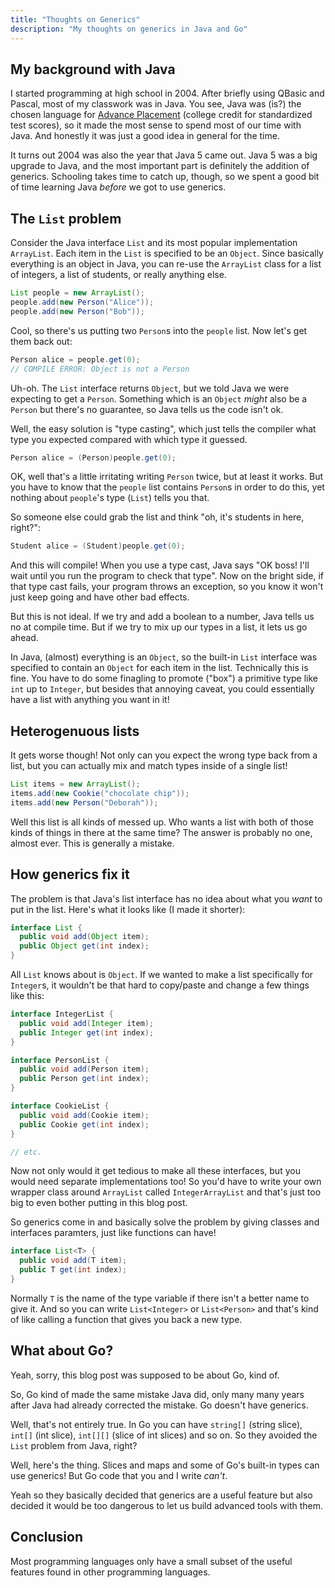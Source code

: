```yaml
---
title: "Thoughts on Generics"
description: "My thoughts on generics in Java and Go"
---
```


## My background with Java

I started programming at high school in 2004. After briefly using QBasic and Pascal, most of my classwork was in Java. You see, Java was (is?) the chosen language for [Advance Placement][ap] (college credit for standardized test scores), so it made the most sense to spend most of our time with Java. And honestly it was just a good idea in general for the time.

It turns out 2004 was also the year that Java 5 came out. Java 5 was a big upgrade to Java, and the most important part is definitely the addition of generics. Schooling takes time to catch up, though, so we spent a good bit of time learning Java _before_ we got to use generics.

## The `List` problem

Consider the Java interface `List` and its most popular implementation `ArrayList`. Each item in the `List` is specified to be an `Object`. Since basically everything is an object in Java, you can re-use the `ArrayList` class for a list of integers, a list of students, or really anything else.

```java
List people = new ArrayList();
people.add(new Person("Alice"));
people.add(new Person("Bob"));
```

Cool, so there's us putting two `Person`s into the `people` list. Now let's get them back out:

```java
Person alice = people.get(0);
// COMPILE ERROR: Object is not a Person
```

Uh-oh. The `List` interface returns `Object`, but we told Java we were expecting to get a `Person`. Something which is an `Object` _might_ also be a `Person` but there's no guarantee, so Java tells us the code isn't ok.

Well, the easy solution is "type casting", which just tells the compiler what type you expected compared with which type it guessed.

```java
Person alice = (Person)people.get(0);
```

OK, well that's a little irritating writing `Person` twice, but at least it works. But you have to know that the `people` list contains `Person`s in order to do this, yet nothing about `people`'s type (`List`) tells you that.

So someone else could grab the list and think "oh, it's students in here, right?":

```java
Student alice = (Student)people.get(0);
```

And this will compile! When you use a type cast, Java says "OK boss! I'll wait until you run the program to check that type". Now on the bright side, if that type cast fails, your program throws an exception, so you know it won't just keep going and have other bad effects.

But this is not ideal. If we try and add a boolean to a number, Java tells us no at compile time. But if we try to mix up our types in a list, it lets us go ahead.

In Java, (almost) everything is an `Object`, so the built-in `List` interface was specified to contain an `Object` for each item in the list. Technically this is fine. You have to do some finagling to promote ("box") a primitive type like `int` up to `Integer`, but besides that annoying caveat, you could essentially have a list with anything you want in it!

## Heterogenuous lists

It gets worse though! Not only can you expect the wrong type back from a list, but you can actually mix and match types inside of a single list!

```java
List items = new ArrayList();
items.add(new Cookie("chocolate chip"));
items.add(new Person("Deborah"));
```

Well this list is all kinds of messed up. Who wants a list with both of those kinds of things in there at the same time? The answer is probably no one, almost ever. This is generally a mistake.

## How generics fix it

The problem is that Java's list interface has no idea about what you _want_ to put in the list. Here's what it looks like (I made it shorter):

```java
interface List {
  public void add(Object item);
  public Object get(int index);
}
```

All `List` knows about is `Object`. If we wanted to make a list specifically for `Integer`s, it wouldn't be that hard to copy/paste and change a few things like this:

```java
interface IntegerList {
  public void add(Integer item);
  public Integer get(int index);
}

interface PersonList {
  public void add(Person item);
  public Person get(int index);
}

interface CookieList {
  public void add(Cookie item);
  public Cookie get(int index);
}

// etc.
```

Now not only would it get tedious to make all these interfaces, but you would need separate implementations too! So you'd have to write your own wrapper class around `ArrayList` called `IntegerArrayList` and that's just too big to even bother putting in this blog post.

So generics come in and basically solve the problem by giving classes and interfaces paramters, just like functions can have!

```java
interface List<T> {
  public void add(T item);
  public T get(int index);
}
```

Normally `T` is the name of the type variable if there isn't a better name to give it. And so you can write `List<Integer>` or `List<Person>` and that's kind of like calling a function that gives you back a new type.

## What about Go?

Yeah, sorry, this blog post was supposed to be about Go, kind of.

So, Go kind of made the same mistake Java did, only many many years after Java had already corrected the mistake. Go doesn't have generics.

Well, that's not entirely true. In Go you can have `string[]` (string slice), `int[]` (int slice), `int[][]` (slice of int slices) and so on. So they avoided the `List` problem from Java, right?

Well, here's the thing. Slices and maps and some of Go's built-in types can use generics! But Go code that you and I write _can't_.

Yeah so they basically decided that generics are a useful feature but also decided it would be too dangerous to let us build advanced tools with them.

## Conclusion

Most programming languages only have a small subset of the useful features found in other programming languages.

[ap]: https://en.wikipedia.org/wiki/Advanced_Placement
